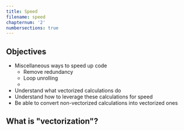 ```yaml
---
title: Speed
filename: speed
chapternum: '2'
numbersections: true
---
```




## Objectives

* Miscellaneous ways to speed up code
  * Remove redundancy
  * Loop unrolling
  * 
* Understand what vectorized calculations do
* Understand how to leverage these calculations for speed
* Be able to convert non-vectorized calculations into vectorized ones

## What is "vectorization"?


